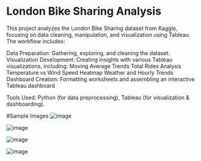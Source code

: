 # London Bike Sharing Analysis

This project analyzes the London Bike Sharing dataset from Kaggle, focusing on data cleaning, manipulation, and visualization using Tableau. The workflow includes:

Data Preparation: Gathering, exploring, and cleaning the dataset.
Visualization Development: Creating insights with various Tableau visualizations, including:
Moving Average Trends
Total Rides Analysis
Temperature vs Wind Speed Heatmap
Weather and Hourly Trends
Dashboard Creation: Formatting worksheets and assembling an interactive Tableau dashboard


Tools Used: Python (for data preprocessing), Tableau (for visualization & dashboarding).

#Sample Images
![image](https://github.com/user-attachments/assets/eca13985-8429-47aa-b189-100b2768b6ff)

![image](https://github.com/user-attachments/assets/cb088b48-1fb6-4d0f-ab9c-4ca5fa4cf311)

![image](https://github.com/user-attachments/assets/c84d4954-4ca5-4348-a4ef-21bea50ee4f0)

![image](https://github.com/user-attachments/assets/651eea95-871a-4202-b6ab-24864ceaaff5)



